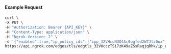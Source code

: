 <!-- Code generated for API Clients. DO NOT EDIT. -->

#### Example Request

```bash
curl \
-X PUT \
-H "Authorization: Bearer {API_KEY}" \
-H "Content-Type: application/json" \
-H "Ngrok-Version: 2" \
-d '{"enabled":true,"ip_policy_ids":["ipp_32VHccNUQ4Ac0ogfed2W7Jtz0ux","ipp_32VHcZEHJvPIbsHRrjFhg8ZS7Et"]}' \
https://api.ngrok.com/edges/tls/edgtls_32VHcczTSi7zK49aZSsRaqjqRhk/ip_restriction
```
